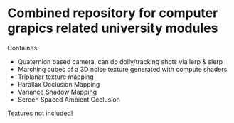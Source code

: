 # Combined repository for computer grapics related university modules
Containes:
- Quaternion based camera, can do dolly/tracking shots via lerp & slerp
- Marching cubes of a 3D noise texture generated with compute shaders
- Triplanar texture mapping
- Parallax Occlusion Mapping
- Variance Shadow Mapping
- Screen Spaced Ambient Occlusion

Textures not included! 
